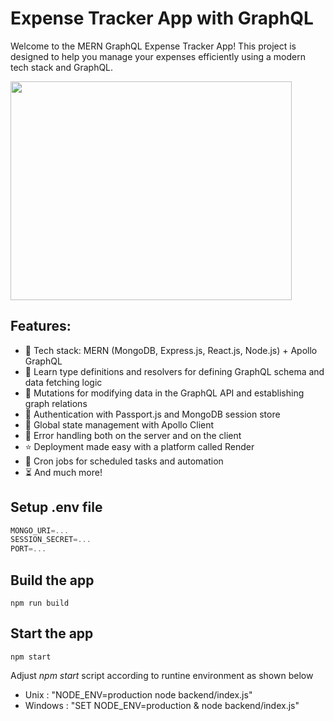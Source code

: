 # Expense Tracker App with GraphQL

Welcome to the MERN GraphQL Expense Tracker App! This project is designed to help you manage your expenses efficiently using a modern tech stack and GraphQL.

<img align="center" height="350" width="450" alt="" src="https://raw.githubusercontent.com/MayurJagtap-Dev/pp-expense-tracker-gql/master/expense-tracker-ui.png" />

## Features:

- 🌟 Tech stack: MERN (MongoDB, Express.js, React.js, Node.js) + Apollo GraphQL
- 📝 Learn type definitions and resolvers for defining GraphQL schema and data fetching logic
- 🔄 Mutations for modifying data in the GraphQL API and establishing graph relations
- 🎃 Authentication with Passport.js and MongoDB session store
- 🚀 Global state management with Apollo Client
- 🐞 Error handling both on the server and on the client
- ⭐ Deployment made easy with a platform called Render
- 👾 Cron jobs for scheduled tasks and automation
- ⏳ And much more!

## Setup .env file

```js
MONGO_URI=...
SESSION_SECRET=...
PORT=...
```

## Build the app

```shell
npm run build
```

## Start the app

```shell
npm start
```

Adjust _npm start_ script according to runtine environment as shown below

- Unix : "NODE_ENV=production node backend/index.js"
- Windows : "SET NODE_ENV=production & node backend/index.js"
